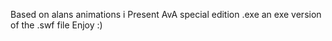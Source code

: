 Based on alans animations i Present
AvA special edition .exe
an exe version of the .swf file
Enjoy :)
